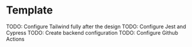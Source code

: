 # Template

TODO: Configure Tailwind fully after the design
TODO: Configure Jest and Cypress
TODO: Create backend configuration
TODO: Configure Github Actions
